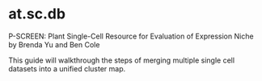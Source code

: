# at.sc.db
P-SCREEN: Plant Single-Cell Resource for Evaluation of Expression Niche
by Brenda Yu and Ben Cole

This guide will walkthrough the steps of merging multiple single cell datasets into a unified cluster map.

